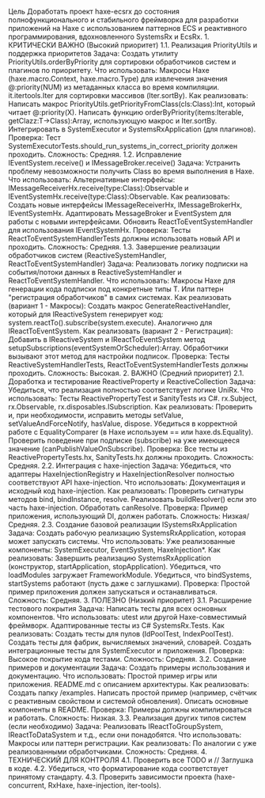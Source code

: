 Цель 
Доработать проект haxe-ecsrx до состояния полнофункционального и стабильного фреймворка для разработки приложений на Haxe с использованием паттернов ECS и реактивного программирования, вдохновленного SystemsRx и EcsRx. 1. КРИТИЧЕСКИ ВАЖНО (Высокий приоритет) 1.1. Реализация PriorityUtils и поддержка приоритетов Задача: Создать утилиту PriorityUtils.orderByPriority для сортировки обработчиков систем и плагинов по приоритету. Что использовать: Макросы Haxe (haxe.macro.Context, haxe.macro.Type) для извлечения значения @:priority(NUM) из метаданных класса во время компиляции. it.itertools.Iter для сортировки массивов (Iter.sortBy). Как реализовать: Написать макрос PriorityUtils.getPriorityFromClass(cls:Class<T>):Int, который читает @:priority(X). Написать функцию orderByPriority<T>(items:Iterable<T>, getClazz:T->Class<Dynamic>):Array<T>, использующую макрос и Iter.sortBy. Интегрировать в SystemExecutor и SystemsRxApplication (для плагинов). Проверка: Тест SystemExecutorTests.should_run_systems_in_correct_priority должен проходить. Сложность: Средняя. 1.2. Исправление IEventSystem.receive<T>() и IMessageBroker.receive<T>() Задача: Устранить проблему невозможности получить Class<T> во время выполнения в Haxe. Что использовать: Альтернативные интерфейсы: IMessageReceiverHx.receive<T>(type:Class<T>):Observable<T> и IEventSystemHx.receive<T>(type:Class<T>):Observable<T>. Как реализовать: Создать новые интерфейсы IMessageReceiverHx, IMessageBrokerHx, IEventSystemHx. Адаптировать MessageBroker и EventSystem для работы с новыми интерфейсами. Обновить ReactToEventSystemHandler для использования IEventSystemHx. Проверка: Тесты ReactToEventSystemHandlerTests должны использовать новый API и проходить. Сложность: Средняя. 1.3. Завершение реализации обработчиков систем (ReactiveSystemHandler, ReactToEventSystemHandler) Задача: Реализовать логику подписки на события/потоки данных в ReactiveSystemHandler и ReactToEventSystemHandler. Что использовать: Макросы Haxe для генерации кода подписки под конкретные типы T. Или паттерн "регистрация обработчиков" в самих системах. Как реализовать (вариант 1 - Макросы): Создать макрос GenerateReactiveHandler, который для IReactiveSystem<MyData> генерирует код: system.reactTo().subscribe(system.execute). Аналогично для IReactToEventSystem<MyEvent>. Как реализовать (вариант 2 - Регистрация): Добавить в IReactiveSystem и IReactToEventSystem метод setupSubscriptions(eventSystemOrScheduler):Array<ISubscription>. Обработчики вызывают этот метод для настройки подписок. Проверка: Тесты ReactiveSystemHandlerTests, ReactToEventSystemHandlerTests должны проходить. Сложность: Высокая. 2. ВАЖНО (Средний приоритет) 2.1. Доработка и тестирование ReactiveProperty и ReactiveCollection Задача: Убедиться, что реализация полностью соответствует логике UniRx. Что использовать: Тесты ReactivePropertyTest и SanityTests из C#. rx.Subject, rx.Observable, rx.disposables.ISubscription. Как реализовать: Проверить и, при необходимости, исправить методы setValue, setValueAndForceNotify, hasValue, dispose. Убедиться в корректной работе с EqualityComparer (в Haxe используем == или haxe.ds.Equality). Проверить поведение при подписке (subscribe) на уже имеющееся значение (canPublishValueOnSubscribe). Проверка: Все тесты из ReactivePropertyTests.hx, SanityTests.hx должны проходить. Сложность: Средняя. 2.2. Интеграция с haxe-injection Задача: Убедиться, что адаптеры HaxeInjectionRegistry и HaxeInjectionResolver полностью соответствуют API haxe-injection. Что использовать: Документация и исходный код haxe-injection. Как реализовать: Проверить сигнатуры методов bind, bindInstance, resolve. Реализовать buildResolver() если это часть haxe-injection. Обработать canResolve. Проверка: Пример приложения, использующий DI, должен работать. Сложность: Низкая/Средняя. 2.3. Создание базовой реализации ISystemsRxApplication Задача: Создать рабочую реализацию SystemsRxApplication, которая может запускать системы. Что использовать: Уже реализованные компоненты: SystemExecutor, EventSystem, HaxeInjection*. Как реализовать: Завершить реализацию SystemsRxApplication (конструктор, startApplication, stopApplication). Убедиться, что loadModules загружает FrameworkModule. Убедиться, что bindSystems, startSystems работают (пусть даже с заглушками). Проверка: Простой пример приложения должен запускаться и останавливаться. Сложность: Средняя. 3. ПОЛЕЗНО (Низкий приоритет) 3.1. Расширение тестового покрытия Задача: Написать тесты для всех основных компонентов. Что использовать: utest или другой Haxe-совместимый фреймворк. Адаптированные тесты из C# SystemsRx.Tests. Как реализовать: Создать тесты для пулов (IdPoolTest, IndexPoolTest). Создать тесты для фабрик, вычисляемых значений, словарей. Создать интеграционные тесты для SystemExecutor и приложения. Проверка: Высокое покрытие кода тестами. Сложность: Средняя. 3.2. Создание примеров и документации Задача: Создать примеры использования и документацию. Что использовать: Простой пример игры или приложения. README.md с описанием архитектуры. Как реализовать: Создать папку /examples. Написать простой пример (например, счётчик с реактивным свойством и системой обновления). Описать основные компоненты в README. Проверка: Примеры должны компилироваться и работать. Сложность: Низкая. 3.3. Реализация других типов систем (если необходимо) Задача: Реализовать IReactToGroupSystem, IReactToDataSystem и т.д., если они понадобятся. Что использовать: Макросы или паттерн регистрации. Как реализовать: По аналогии с уже реализованными обработчиками. Сложность: Средняя. 4. ТЕХНИЧЕСКИЙ ДЛЯ КОНТРОЛЯ 4.1. Проверить все TODO и // Заглушка в коде. 4.2. Убедиться, что форматирование кода соответствует принятому стандарту. 4.3. Проверить зависимости проекта (haxe-concurrent, RxHaxe, haxe-injection, iter-tools).